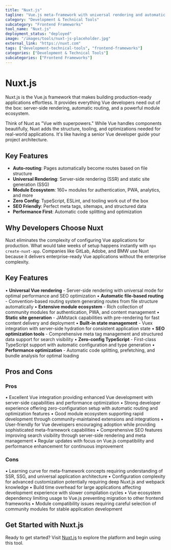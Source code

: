 ```yaml
---
title: "Nuxt.js"
tagline: "Vue.js meta-framework with universal rendering and automatic routing"
category: "Development & Technical Tools"
subcategory: "Frontend Frameworks"
tool_name: "Nuxt.js"
deployment_status: "deployed"
image: "/images/tools/nuxt-js-placeholder.jpg"
external_link: "https://nuxt.com"
tags: ["development-technical-tools", "frontend-frameworks"]
categories: ["Development & Technical Tools"]
subcategories: ["Frontend Frameworks"]
---
```


# Nuxt.js

Nuxt.js is the Vue.js framework that makes building production-ready applications effortless. It provides everything Vue developers need out of the box: server-side rendering, automatic routing, and a powerful module ecosystem.

Think of Nuxt as "Vue with superpowers." While Vue handles components beautifully, Nuxt adds the structure, tooling, and optimizations needed for real-world applications. It's like having a senior Vue developer guide your project architecture.

## Key Features
- **Auto-routing**: Pages automatically become routes based on file structure
- **Universal Rendering**: Server-side rendering (SSR) and static site generation (SSG)
- **Module Ecosystem**: 160+ modules for authentication, PWA, analytics, and more
- **Zero Config**: TypeScript, ESLint, and tooling work out of the box
- **SEO Friendly**: Perfect meta tags, sitemaps, and structured data
- **Performance First**: Automatic code splitting and optimization

## Why Developers Choose Nuxt
Nuxt eliminates the complexity of configuring Vue applications for production. What would take weeks of setup happens instantly with `npx create-nuxt-app`. Companies like GitLab, Adobe, and BMW use Nuxt because it delivers enterprise-ready Vue applications without the enterprise complexity.

## Key Features

• **Universal Vue rendering** - Server-side rendering with universal mode for optimal performance and SEO optimization
• **Automatic file-based routing** - Convention-based routing system generating routes from file structure automatically
• **Extensive module ecosystem** - Rich collection of community modules for authentication, PWA, and content management
• **Static site generation** - JAMstack capabilities with pre-rendering for fast content delivery and deployment
• **Built-in state management** - Vuex integration with server-side hydration for consistent application state
• **SEO optimization tools** - Comprehensive meta tag management and structured data support for search visibility
• **Zero-config TypeScript** - First-class TypeScript support with automatic configuration and type generation
• **Performance optimization** - Automatic code splitting, prefetching, and bundle analysis for optimal loading

## Pros and Cons

### Pros
• Excellent Vue integration providing enhanced Vue development with server-side capabilities and performance optimization
• Strong developer experience offering zero-configuration setup with automatic routing and optimization features
• Good module ecosystem supporting rapid development through community-maintained extensions and integrations
• User-friendly for Vue developers encouraging adoption while providing sophisticated meta-framework capabilities
• Comprehensive SEO features improving search visibility through server-side rendering and meta management
• Regular updates with focus on Vue.js compatibility and performance enhancement for continuous improvement

### Cons
• Learning curve for meta-framework concepts requiring understanding of SSR, SSG, and universal application architecture
• Configuration complexity for advanced customization potentially requiring deep Nuxt.js and webpack knowledge
• Build time overhead for large applications affecting development experience with slower compilation cycles
• Vue ecosystem dependency limiting usage to Vue.js preventing migration to other frontend frameworks
• Module compatibility issues requiring careful selection of community modules for stable application development

## Get Started with Nuxt.js

Ready to get started? Visit [Nuxt.js](https://nuxt.com) to explore the platform and begin using this tool.